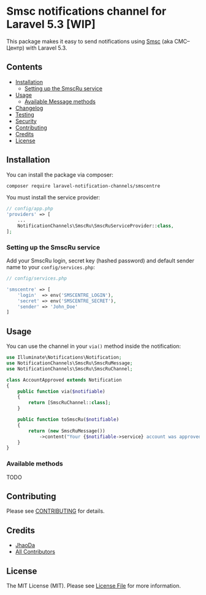 # Smsc notifications channel for Laravel 5.3 [WIP]

This package makes it easy to send notifications using [Smsc](smsc.ru) (aka СМС–Центр) with Laravel 5.3.

## Contents

- [Installation](#installation)
    - [Setting up the SmscRu service](#setting-up-the-SmscRu-service)
- [Usage](#usage)
    - [Available Message methods](#available-message-methods)
- [Changelog](#changelog)
- [Testing](#testing)
- [Security](#security)
- [Contributing](#contributing)
- [Credits](#credits)
- [License](#license)


## Installation

You can install the package via composer:

```bash
composer require laravel-notification-channels/smscentre
```

You must install the service provider:
```php
// config/app.php
'providers' => [
    ...
    NotificationChannels\SmscRu\SmscRuServiceProvider::class,
];
```

### Setting up the SmscRu service

Add your SmscRu login, secret key (hashed password) and default sender name  to your `config/services.php`:

```php
// config/services.php

'smscentre' => [
    'login'  => env('SMSCENTRE_LOGIN'),
    'secret' => env('SMSCENTRE_SECRET'),
    'sender' => 'John_Doe'
]
```

## Usage

You can use the channel in your `via()` method inside the notification:

```php
use Illuminate\Notifications\Notification;
use NotificationChannels\SmscRu\SmscRuMessage;
use NotificationChannels\SmscRu\SmscRuChannel;

class AccountApproved extends Notification
{
    public function via($notifiable)
    {
        return [SmscRuChannel::class];
    }

    public function toSmscRu($notifiable)
    {
        return (new SmscRuMessage())
            ->content("Your {$notifiable->service} account was approved!");
    }
}
```

### Available methods

TODO

## Contributing

Please see [CONTRIBUTING](CONTRIBUTING.md) for details.

## Credits

- [JhaoDa](https://github.com/jhaoda)
- [All Contributors](../../contributors)

## License

The MIT License (MIT). Please see [License File](LICENSE.md) for more information.
